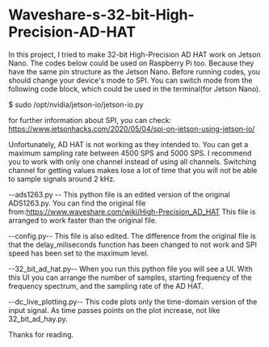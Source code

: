 # Waveshare-s-32-bit-High-Precision-AD-HAT
In this project, I tried to make 32-bit High-Precision AD HAT work on Jetson Nano. The codes below could be used on Raspberry Pi too. Because they have the same pin structure as the Jetson Nano. Before running codes, you should change your device's mode to SPI. You can switch mode from the following code block, which could be used in the terminal(for Jetson Nano).

$ sudo /opt/nvidia/jetson-io/jetson-io.py

for further information about SPI, you can check: https://www.jetsonhacks.com/2020/05/04/spi-on-jetson-using-jetson-io/

Unfortunately, AD HAT is not working as they intended to. You can get a maximum sampling rate between 4500 SPS and 5000 SPS. I recommend you to work with only one channel instead of using all channels. Switching channel for getting values makes lose a lot of time that you will not be able to sample signals around 2 kHz.

--ads1263.py -- This python file is an edited version of the original ADS1263.py. You can find the original file from:https://www.waveshare.com/wiki/High-Precision_AD_HAT This file is arranged to work faster than the original file.

--config.py-- This file is also edited. The difference from the original file is that the delay_miliseconds function has been changed to not work and SPI speed has been set to the maximum level.

--32_bit_ad_hat.py-- When you run this python file you will see a UI. With this UI you can arrange the number of samples, starting frequency of the frequency spectrum, and the sampling rate of the AD HAT.

--dc_live_plotting.py-- This code plots only the time-domain version of the input signal. As time passes points on the plot increase, not like 32_bit_ad_hay.py.

Thanks for reading.

